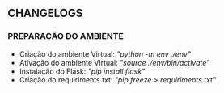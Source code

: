 ## CHANGELOGS

### PREPARAÇÃO DO AMBIENTE

- Criação do ambiente Virtual: _"python -m env ./env"_
- Ativação do ambiente Virtual: _"source ./env/bin/activate"_
- Instalação do Flask: _"pip install flask"_
- Criação do requiriments.txt: _"pip freeze > requiriments.txt"_